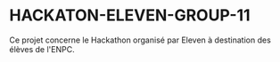 # HACKATON-ELEVEN-GROUP-11
Ce projet concerne le Hackathon organisé par Eleven à destination des élèves de l'ENPC.